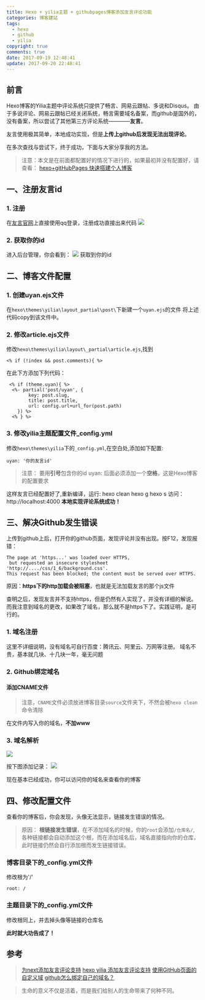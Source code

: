 ```yaml
---
title: Hexo + yilia主题 + githubpages博客添加友言评论功能
categories: 博客建站
tags:
  - hexo
  - github
  - yilia
copyright: true
comments: true
date: 2017-09-19 12:48:41
update: 2017-09-20 22:48:41
---
```


## 前言

Hexo博客的Yilia主题中评论系统只提供了畅言、网易云跟帖、多说和Disqus。
由于多说评论、网易云跟帖已经关闭系统，畅言需要域名备案，而github是国外的，没有备案，所以尝试了其他第三方评论系统————**友言**。

友言使用极其简单，本地成功实现，但是**上传上github后发现无法出现评论**。

在多次查找与尝试下，终于成功，下面与大家分享我的方法。

>注意：本文是在前面都配置好的情况下进行的，如果最初并没有配置好，请查看：
[hexo+gitHubPages 快速搭建个人博客](http://destinytaoer.cn/2017/09/githubpages-hexo-%E6%90%AD%E5%BB%BA%E4%B8%AA%E4%BA%BA%E5%8D%9A%E5%AE%A2/)

<!-- more -->

## 一、注册友言id

### 1. 注册
在[友言官网](http://www.uyan.cc/)上直接使用qq登录，注册成功直接出来代码
![](http://upload-images.jianshu.io/upload_images/7295449-37980e74302972eb.png?imageMogr2/auto-orient/strip%7CimageView2/2/w/1240)

### 2. 获取你的id
进入后台管理，你会看到：
![](http://upload-images.jianshu.io/upload_images/7295449-e5dd6750141f186e.png?imageMogr2/auto-orient/strip%7CimageView2/2/w/1240)
获取到你的id

## 二、博客文件配置
### 1. 创建uyan.ejs文件
在`hexo\themes\yilia\layout_partial\post\`下新建一个`uyan.ejs`的文件
将上述代码copy到该文件中。
### 2. 修改article.ejs文件
修改`hexo\themes\yilia\layout\_partial\article.ejs`,找到
```
<% if (!index && post.comments){ %>
```
在此下方添加下列代码：
```
 <% if (theme.uyan){ %>
  <%- partial('post/uyan', {
  		key: post.slug,
  		title: post.title,
  		url: config.url+url_for(post.path)
  	}) %>
  <% } %>
```

### 3. 修改yilia主题配置文件_config.yml
修改`hexo\themes\yilia`下的`_config.yml`,在空白处,添加如下配置:
```
uyan: '你的友言id'
```
>注意：
要用**引号**包含你的id
uyan: 后面必须添加一个**空格**，这是Hexo博客的配置要求

这样友言已经配置好了,重新编译，运行:
hexo clean
hexo g
hexo s
访问： http://localhost:4000
**本地实现评论系统成功！**

## 三、解决Github发生错误
上传到github上后，打开你的github页面，发现评论并没有出现。按F12，发现报错：
```
The page at 'https...' was loaded over HTTPS,
 but requested an insecure stylesheet 'http://..../css/1_6/background.css'. 
This request has been blocked; the content must be served over HTTPS.
```
原因：**https下的http加载会被阻塞**，也就是无法加载友言的那个js文件

查明之后，发现友言并不支持https，但是仍然有人实现了，并没有详细的解说。而我注意到域名的更改，如果改了域名，那么就不是https下了。实践证明，是可行的。

### 1. 域名注册

这里不详细说明，没有域名可自行百度：腾讯云、阿里云、万网等注册。
域名不贵，基本就几块、十几块一年，毫无问题

### 2. Github绑定域名

#### 添加CNAME文件

>注意，`CNAME`文件必须放进博客目录`source`文件夹下，不然会被`hexo clean`命令清除

在文件内写入你的域名，**不加www**



### 3. 域名解析

![](http://upload-images.jianshu.io/upload_images/7295449-bad38ddb5a3b23c8.png?imageMogr2/auto-orient/strip%7CimageView2/2/w/1240)

按下图添加记录：
![](http://upload-images.jianshu.io/upload_images/7295449-9caf93d06edab157.png?imageMogr2/auto-orient/strip%7CimageView2/2/w/1240)


现在基本已经成功，你可以访问你的域名来查看你的博客

## 四、修改配置文件
查看你的博客后，你会发现，头像无法显示，链接发生错误的情况。

>原因：
**根链接发生错误**，在不添加域名的时候，你的`root`会添加`/仓库名/`,各种链接都会自动添加这个根，而在添加域名后，域名直接指向你的仓库，此时链接仍然会自行添加根而发生链接错误。

### 博客目录下的_config.yml文件

修改根为'/'
```
root: /
```
### 主题目录下的_config.yml文件

修改根同上，并去掉头像等链接的仓库名

**此时就大功告成了！**

## 参考

>[为next添加友言评论支持](http://www.jianshu.com/p/4729e92fddbe)
[hexo yilia 添加友言评论支持](http://jingyan.baidu.com/article/4b52d702c8eb8dfc5d774b71.html)
[使用GitHub页面的自定义域](https://help.github.com/articles/using-a-custom-domain-with-github-pages/)
[github怎么绑定自己的域名？](https://www.zhihu.com/question/31377141)


<blockquote class="blockquote-center">生命的意义不仅是活着，而是我们给别人的生命带来了何种不同。</blockquote>